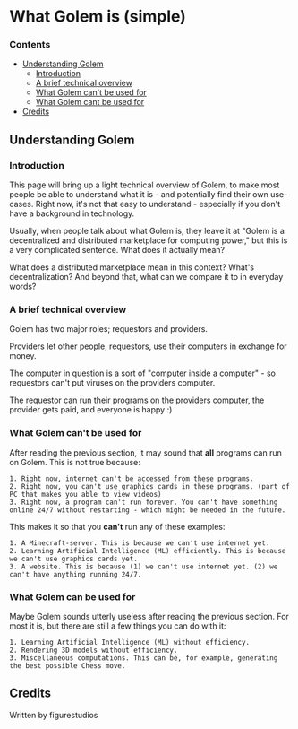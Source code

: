 # What Golem is (simple)

### Contents
- [Understanding Golem](#understanding-golem)
  - [Introduction](#introduction)
  - [A brief technical overview](#a-brief-technical-overview)
  - [What Golem can't be used for](#what-golem-cant-be-used-for)
  - [What Golem cant be used for](#what-golem-can-be-used-for)
- [Credits](#credits)

## Understanding Golem
### Introduction
This page will bring up a light technical overview of Golem, to make most people be able to understand what it is - and potentially find their own use-cases.
Right now, it's not that easy to understand - especially if you don't have a background in technology.

Usually, when people talk about what Golem is, they leave it at "Golem is a decentralized and distributed marketplace for computing power," but this is a very complicated sentence.
What does it actually mean?

What does a distributed marketplace mean in this context? What's decentralization? And beyond that, what can we compare it to in everyday words?

### A brief technical overview
Golem has two major roles; requestors and providers.

Providers let other people, requestors, use their computers in exchange for money.

The computer in question is a sort of "computer inside a computer" - so requestors can't put viruses on the providers computer.

The requestor can run their programs on the providers computer, the provider gets paid, and everyone is happy :)

### What Golem can't be used for
After reading the previous section, it may sound that **all** programs can run on Golem. This is not true because:
```
1. Right now, internet can't be accessed from these programs.
2. Right now, you can't use graphics cards in these programs. (part of PC that makes you able to view videos)
3. Right now, a program can't run forever. You can't have something online 24/7 without restarting - which might be needed in the future.
```
This makes it so that you **can't** run any of these examples:
```
1. A Minecraft-server. This is because we can't use internet yet.
2. Learning Artificial Intelligence (ML) efficiently. This is because we can't use graphics cards yet.
3. A website. This is because (1) we can't use internet yet. (2) we can't have anything running 24/7.
```
### What Golem can be used for
Maybe Golem sounds utterly useless after reading the previous section. For most it is, but there are still a few things you can do with it:
```
1. Learning Artificial Intelligence (ML) without efficiency.
2. Rendering 3D models without efficiency.
3. Miscellaneous computations. This can be, for example, generating the best possible Chess move.
```

## Credits
Written by figurestudios
